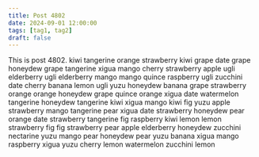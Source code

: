 ```yaml
---
title: Post 4802
date: 2024-09-01 12:00:00
tags: [tag1, tag2]
draft: false
---
```

This is post 4802.
kiwi
tangerine
orange
strawberry
kiwi
grape
date
grape
honeydew
grape
tangerine
xigua
mango
cherry
strawberry
apple
ugli
elderberry
ugli
elderberry
mango
mango
quince
raspberry
ugli
zucchini
date
cherry
banana
lemon
ugli
yuzu
honeydew
banana
grape
strawberry
orange
orange
honeydew
grape
quince
orange
xigua
date
watermelon
tangerine
honeydew
tangerine
kiwi
xigua
mango
kiwi
fig
yuzu
apple
strawberry
mango
tangerine
pear
xigua
date
strawberry
honeydew
pear
orange
date
strawberry
tangerine
fig
raspberry
kiwi
lemon
lemon
strawberry
fig
fig
strawberry
pear
apple
elderberry
honeydew
zucchini
nectarine
yuzu
mango
pear
honeydew
pear
yuzu
banana
xigua
mango
raspberry
xigua
yuzu
cherry
lemon
watermelon
zucchini
lemon

